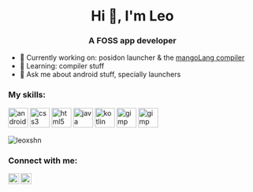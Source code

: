 <h1 align="center">Hi 👋, I'm Leo</h1>
<h3 align="center">A FOSS app developer</h3>

- 🔭 Currently working on: posidon launcher & the [mangoLang compiler](https://github.com/leoxshn/mangoLang_kt)
- 🌱 Learning: compiler stuff
- 💬 Ask me about android stuff, specially launchers


### My skills:
<p align="left">
<img width=40 height=40 alt=android src=https://devicons.github.io/devicon/devicon.git/icons/android/android-original-wordmark.svg>
<img width=40 height=40 alt=css3 src=https://devicons.github.io/devicon/devicon.git/icons/css3/css3-original-wordmark.svg>
<img width=40 height=40 alt=html5 src=https://devicons.github.io/devicon/devicon.git/icons/html5/html5-original-wordmark.svg>
<img width=40 height=40 alt=java src=https://devicons.github.io/devicon/devicon.git/icons/java/java-original-wordmark.svg>
<img width=40 height=40 alt=kotlin src=https://www.vectorlogo.zone/logos/kotlinlang/kotlinlang-icon.svg>
<img width=40 height=40 alt=gimp src=https://devicons.github.io/devicon/devicon.git/icons/gimp/gimp-original-wordmark.svg>
<img width=40 height=40 alt=gimp src=https://devicons.github.io/devicon/devicon.git/icons/inkscape/inkscape-original-wordmark.svg>
</p>

<p><img align="center" src="https://github-readme-stats.vercel.app/api/top-langs/?username=leoxshn&layout=compact&hide=html" alt="leoxshn"/></p>

### Connect with me:
[<img align=left alt="leoxshn | Twitter" width=22px src=https://cdn.jsdelivr.net/npm/simple-icons@v3/icons/twitter.svg>](https://twitter.com/leoxshn)
[<img align=left alt="leoxshn | Instagram" width=22px src=https://cdn.jsdelivr.net/npm/simple-icons@v3/icons/instagram.svg>](https://twitter.com/leoxshn)

